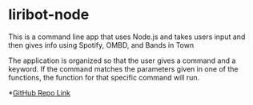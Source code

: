 # liribot-node
This is a command line app that uses Node.js and takes users input and then gives info using Spotify, OMBD, and Bands in Town

The application is organized so that the user gives a command and a keyword. If the command matches the parameters given in one of the functions, the function for that specific command will run.

*[GitHub Repo Link](https://github.com/kayleybannister/liribot-node)

